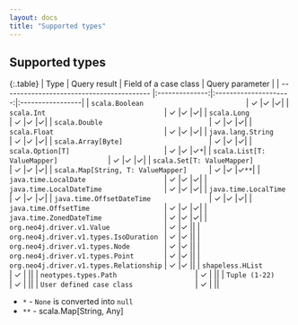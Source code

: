 ```yaml
---
layout: docs
title: "Supported types"
---
```


## Supported types

{:.table}
| Type                                      | Query result   | Field of a case class | Query parameter |
| ----------------------------------------- |:--------------:|:---------------------:|:-----------------|
| `scala.Boolean                         `  | ✓              |✓                      |✓|
| `scala.Int                             `  | ✓              |✓                      |✓|
| `scala.Long                            `  | ✓              |✓                      |✓|
| `scala.Double                          `  | ✓              |✓                      |✓|
| `scala.Float                           `  | ✓              |✓                      |✓|
| `java.lang.String                      `  | ✓              |✓                      |✓|
| `scala.Array[Byte]                     `  | ✓              |✓                      |✓|
| `scala.Option[T]                       `  | ✓              |✓                      |✓`*`|
| `scala.List[T: ValueMapper]            `  | ✓              |✓                      |✓|
| `scala.Set[T: ValueMapper]             `  | ✓              |✓                      |✓|
| `scala.Map[String, T: ValueMapper]     `  | ✓              |✓                      |✓`**`|
| `java.time.LocalDate                   `  | ✓              |✓                      |✓|
| `java.time.LocalDateTime               `  | ✓              |✓                      |✓|
| `java.time.LocalTime                   `  | ✓              |✓                      |✓|
| `java.time.OffsetDateTime              `  | ✓              |✓                      |✓|
| `java.time.OffsetTime                  `  | ✓              |✓                      |✓|
| `java.time.ZonedDateTime               `  | ✓              |✓                      |✓|
| `org.neo4j.driver.v1.Value             `  | ✓              |✓                      ||
| `org.neo4j.driver.v1.types.IsoDuration `  | ✓              |✓                      ||
| `org.neo4j.driver.v1.types.Node        `  | ✓              |✓                      ||
| `org.neo4j.driver.v1.types.Point       `  | ✓              |✓                      ||
| `org.neo4j.driver.v1.types.Relationship`  | ✓              |✓                      ||
| `shapeless.HList                       `  | ✓              |                       ||
| `neotypes.types.Path                   `  | ✓              |                       ||
| `Tuple (1-22)                          `  | ✓              |                       ||
| `User defined case class               `  | ✓              |                       ||

* `*` - `None` is converted into `null`
* `**` - scala.Map[String, Any]
